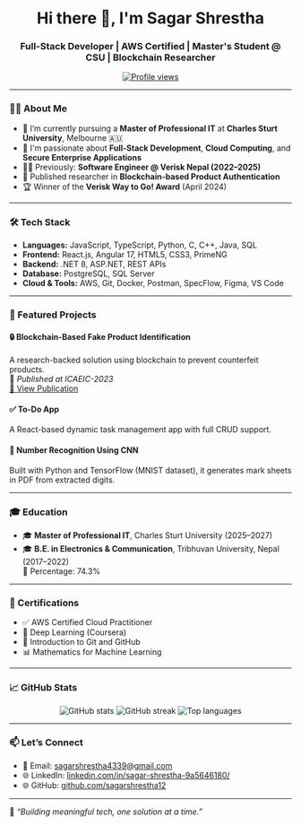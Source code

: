 <h1 align="center">Hi there 👋, I'm Sagar Shrestha</h1>
<h3 align="center">Full-Stack Developer | AWS Certified | Master's Student @ CSU | Blockchain Researcher</h3>

<p align="center">
  <a href="https://github.com/sagarshrestha"><img src="https://komarev.com/ghpvc/?username=sagarshrestha&label=Profile%20views&color=0e75b6&style=flat" alt="Profile views" /></a>
</p>

---

### 👨‍💻 About Me

- 🔭 I’m currently pursuing a **Master of Professional IT** at **Charles Sturt University**, Melbourne 🇦🇺
- 🧠 I'm passionate about **Full-Stack Development**, **Cloud Computing**, and **Secure Enterprise Applications**
- 👨‍💼 Previously: **Software Engineer @ Verisk Nepal (2022–2025)**
- 🧪 Published researcher in **Blockchain-based Product Authentication**
- 🏆 Winner of the **Verisk Way to Go! Award** (April 2024)

---

### 🛠️ Tech Stack

- **Languages:** JavaScript, TypeScript, Python, C, C++, Java, SQL
- **Frontend:** React.js, Angular 17, HTML5, CSS3, PrimeNG
- **Backend:** .NET 8, ASP.NET, REST APIs
- **Database:** PostgreSQL, SQL Server
- **Cloud & Tools:** AWS, Git, Docker, Postman, SpecFlow, Figma, VS Code

---

### 📌 Featured Projects

#### 🔒 Blockchain-Based Fake Product Identification  
A research-backed solution using blockchain to prevent counterfeit products.  
📄 *Published at ICAEIC-2023*  
[🔗 View Publication](https://www.researchgate.net/publication/368542684_Blockchain_based_Fake_Product_Identification)

#### ✅ To-Do App  
A React-based dynamic task management app with full CRUD support.

#### 🔢 Number Recognition Using CNN  
Built with Python and TensorFlow (MNIST dataset), it generates mark sheets in PDF from extracted digits.

---

### 🎓 Education

- 🎓 **Master of Professional IT**, Charles Sturt University (2025–2027)
- 🎓 **B.E. in Electronics & Communication**, Tribhuvan University, Nepal (2017–2022)  
  🏅 Percentage: 74.3%

---

### 📜 Certifications

- ✅ AWS Certified Cloud Practitioner
- 🤖 Deep Learning (Coursera)
- 🔧 Introduction to Git and GitHub
- 📊 Mathematics for Machine Learning

---

### 📈 GitHub Stats

<p align="center">
  <img src="https://github-readme-stats.vercel.app/api?username=sagarshrestha&show_icons=true&theme=radical" alt="GitHub stats" />
  <img src="https://streak-stats.demolab.com/?user=sagarshrestha&theme=radical" alt="GitHub streak" />
  <img src="https://github-readme-stats.vercel.app/api/top-langs/?username=sagarshrestha&layout=compact&theme=radical" alt="Top languages" />
</p>

---

### 📫 Let’s Connect

- 📧 Email: [sagarshrestha4339@gmail.com](mailto:sagarshrestha4339@gmail.com)
- 🌐 LinkedIn: [linkedin.com/in/sagar-shrestha-9a5646180/](https://linkedin.com/in/sagar-shrestha-9a5646180)
- 🌐 GitHub: [github.com/sagarshrestha12](https://github.com/sagarshrestha12)

---

🧭 *“Building meaningful tech, one solution at a time.”*
